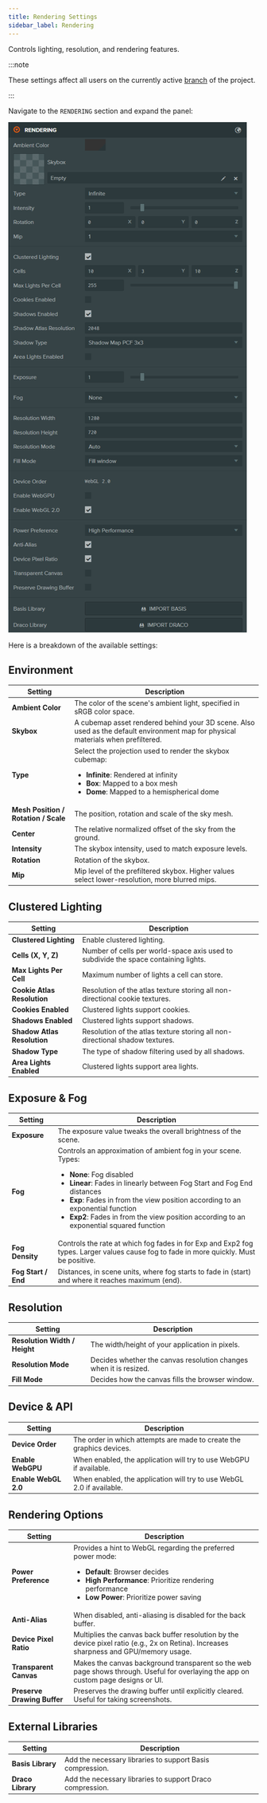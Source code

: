 ```yaml
---
title: Rendering Settings
sidebar_label: Rendering
---
```


Controls lighting, resolution, and rendering features.

:::note

These settings affect all users on the currently active [branch](../../version-control/branches.md) of the project.

:::

Navigate to the `RENDERING` section and expand the panel:

![Rendering Settings](/img/user-manual/editor/interface/settings/rendering.webp)

Here is a breakdown of the available settings:

## Environment

| Setting | Description |
| --- | --- |
| **Ambient Color** | The color of the scene's ambient light, specified in sRGB color space. |
| **Skybox** | A cubemap asset rendered behind your 3D scene. Also used as the default environment map for physical materials when prefiltered. |
| **Type** | Select the projection used to render the skybox cubemap:<ul><li><strong>Infinite</strong>: Rendered at infinity</li><li><strong>Box</strong>: Mapped to a box mesh</li><li><strong>Dome</strong>: Mapped to a hemispherical dome</li></ul> |
| **Mesh Position / Rotation / Scale** | The position, rotation and scale of the sky mesh. |
| **Center** | The relative normalized offset of the sky from the ground. |
| **Intensity** | The skybox intensity, used to match exposure levels. |
| **Rotation** | Rotation of the skybox. |
| **Mip** | Mip level of the prefiltered skybox. Higher values select lower-resolution, more blurred mips. |

## Clustered Lighting

| Setting | Description |
| --- | --- |
| **Clustered Lighting** | Enable clustered lighting. |
| **Cells (X, Y, Z)** | Number of cells per world-space axis used to subdivide the space containing lights. |
| **Max Lights Per Cell** | Maximum number of lights a cell can store. |
| **Cookie Atlas Resolution** | Resolution of the atlas texture storing all non-directional cookie textures. |
| **Cookies Enabled** | Clustered lights support cookies. |
| **Shadows Enabled** | Clustered lights support shadows. |
| **Shadow Atlas Resolution** | Resolution of the atlas texture storing all non-directional shadow textures. |
| **Shadow Type** | The type of shadow filtering used by all shadows. |
| **Area Lights Enabled** | Clustered lights support area lights. |

## Exposure & Fog

| Setting | Description |
| --- | --- |
| **Exposure** | The exposure value tweaks the overall brightness of the scene. |
| **Fog** | Controls an approximation of ambient fog in your scene. Types:<ul><li><strong>None</strong>: Fog disabled</li><li><strong>Linear</strong>: Fades in linearly between Fog Start and Fog End distances</li><li><strong>Exp</strong>: Fades in from the view position according to an exponential function</li><li><strong>Exp2</strong>: Fades in from the view position according to an exponential squared function</li></ul> |
| **Fog Density** | Controls the rate at which fog fades in for Exp and Exp2 fog types. Larger values cause fog to fade in more quickly. Must be positive. |
| **Fog Start / End** | Distances, in scene units, where fog starts to fade in (start) and where it reaches maximum (end). |

## Resolution

| Setting | Description |
| --- | --- |
| **Resolution Width / Height** | The width/height of your application in pixels. |
| **Resolution Mode** | Decides whether the canvas resolution changes when it is resized. |
| **Fill Mode** | Decides how the canvas fills the browser window. |

## Device & API

| Setting | Description |
| --- | --- |
| **Device Order** | The order in which attempts are made to create the graphics devices. |
| **Enable WebGPU** | When enabled, the application will try to use WebGPU if available. |
| **Enable WebGL 2.0** | When enabled, the application will try to use WebGL 2.0 if available. |

## Rendering Options

| Setting | Description |
| --- | --- |
| **Power Preference** | Provides a hint to WebGL regarding the preferred power mode:<ul><li><strong>Default</strong>: Browser decides</li><li><strong>High Performance</strong>: Prioritize rendering performance</li><li><strong>Low Power</strong>: Prioritize power saving</li></ul> |
| **Anti-Alias** | When disabled, anti-aliasing is disabled for the back buffer. |
| **Device Pixel Ratio** | Multiplies the canvas back buffer resolution by the device pixel ratio (e.g., 2x on Retina). Increases sharpness and GPU/memory usage. |
| **Transparent Canvas** | Makes the canvas background transparent so the web page shows through. Useful for overlaying the app on custom page designs or UI. |
| **Preserve Drawing Buffer** | Preserves the drawing buffer until explicitly cleared. Useful for taking screenshots. |

## External Libraries

| Setting | Description |
| --- | --- |
| **Basis Library** | Add the necessary libraries to support Basis compression. |
| **Draco Library** | Add the necessary libraries to support Draco compression. |
